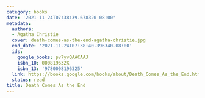 ```yaml
---
category: books
date: '2021-11-24T07:38:39.678320-08:00'
metadata:
  authors:
  - Agatha Christie
  cover: death-comes-as-the-end-agatha-christie.jpg
  end_date: '2021-11-24T07:38:40.396340-08:00'
  ids:
    google_books: pv7yvQAACAAJ
    isbn_10: 000819632X
    isbn_13: '9780008196325'
  link: https://books.google.com/books/about/Death_Comes_As_the_End.html?hl=&id=pv7yvQAACAAJ
  status: read
title: Death Comes As the End
---
```

